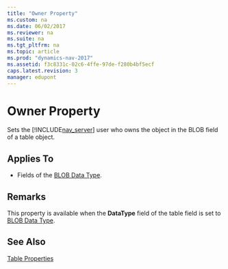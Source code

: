 ```yaml
---
title: "Owner Property"
ms.custom: na
ms.date: 06/02/2017
ms.reviewer: na
ms.suite: na
ms.tgt_pltfrm: na
ms.topic: article
ms.prod: "dynamics-nav-2017"
ms.assetid: f3c8331c-02c6-4ffe-97de-f280b4bf5ecf
caps.latest.revision: 3
manager: edupont
---
```

# Owner Property
Sets the [!INCLUDE[nav_server](../includes/nav_server_md.md)] user who owns the object in the BLOB field of a table object.  
  
## Applies To  
  
-   Fields of the [BLOB Data Type](../datatypes/devenv-blob-data-type.md).  
  
## Remarks  
 This property is available when the **DataType** field of the table field is set to [BLOB Data Type](../datatypes/devenv-blob-data-type.md).  
  
## See Also  
 [Table Properties](devenv-table-properties.md)